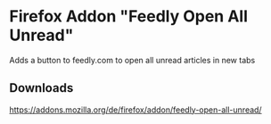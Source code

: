 # Firefox Addon "Feedly Open All Unread"

Adds a button to feedly.com to open all unread articles in new tabs

## Downloads

https://addons.mozilla.org/de/firefox/addon/feedly-open-all-unread/
